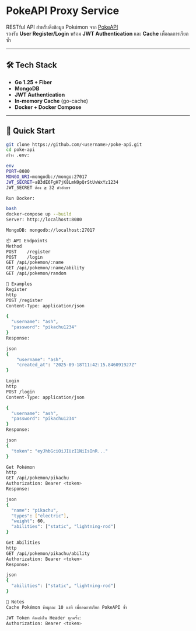 # PokeAPI Proxy Service

RESTful API สำหรับดึงข้อมูล Pokémon จาก [PokeAPI](https://pokeapi.co/)  
รองรับ **User Register/Login** พร้อม **JWT Authentication** และ **Cache** เพื่อลดการเรียกซ้ำ

---

## 🛠 Tech Stack

- **Go 1.25 + Fiber**
- **MongoDB**
- **JWT Authentication**
- **In-memory Cache** (go-cache)
- **Docker + Docker Compose**

---

## 🚀 Quick Start

```bash
git clone https://github.com/<username>/poke-api.git
cd poke-api
สร้าง .env:

env
PORT=8080
MONGO_URI=mongodb://mongo:27017
JWT_SECRET=aB3dE6FgH7jK8LmN9pQrStUvWxYz1234
JWT_SECRET ต้อง ≥ 32 ตัวอักษร

Run Docker:

bash
docker-compose up --build
Server: http://localhost:8080

MongoDB: mongodb://localhost:27017

📦 API Endpoints
Method
POST	/register
POST	/login	
GET	/api/pokemon/:name	
GET	/api/pokemon/:name/ability	
GET	/api/pokemon/random

📄 Examples
Register
http
POST /register
Content-Type: application/json

{
  "username": "ash",
  "password": "pikachu1234"
}
Response:

json
{
    "username": "ash",
    "created_at": "2025-09-18T11:42:15.846091927Z"
}

Login
http
POST /login
Content-Type: application/json

{
  "username": "ash",
  "password": "pikachu1234"
}
Response:

json
{
  "token": "eyJhbGciOiJIUzI1NiIsInR..."
}

Get Pokémon
http
GET /api/pokemon/pikachu
Authorization: Bearer <token>
Response:

json
{
  "name": "pikachu",
  "types": ["electric"],
  "weight": 60,
  "abilities": ["static", "lightning-rod"]
}

Get Abilities
http
GET /api/pokemon/pikachu/ability
Authorization: Bearer <token>
Response:

json
{
  "abilities": ["static", "lightning-rod"]
}

📝 Notes
Cache Pokémon ข้อมูลละ 10 นาที เพื่อลดการเรียก PokeAPI ซ้ำ

JWT Token ต้องส่งใน Header ทุกครั้ง:
Authorization: Bearer <token>